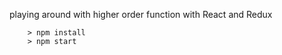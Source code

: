 playing around with higher order function with React and Redux


```
	> npm install
	> npm start
```
